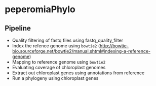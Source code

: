 # peperomiaPhylo


## Pipeline
* Quality filtering of fastq files using fastq_quality_filter
* Index the refence genome using `bowtie2` (http://bowtie-bio.sourceforge.net/bowtie2/manual.shtml#indexing-a-reference-genome)
* Mapping to reference genome using `bowtie2`
* Evaluating coverage of chloroplast genomes
* Extract out chloroplast genes using annotations from reference
* Run a phylogeny using chloroplast genes
